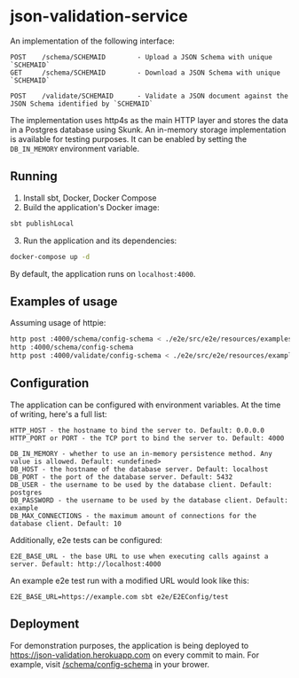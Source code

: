 # json-validation-service

An implementation of the following interface:

```
POST    /schema/SCHEMAID        - Upload a JSON Schema with unique `SCHEMAID`
GET     /schema/SCHEMAID        - Download a JSON Schema with unique `SCHEMAID`

POST    /validate/SCHEMAID      - Validate a JSON document against the JSON Schema identified by `SCHEMAID`
```

The implementation uses http4s as the main HTTP layer and stores the data in a Postgres database using Skunk.
An in-memory storage implementation is available for testing purposes. It can be enabled by setting the `DB_IN_MEMORY` environment variable.

## Running

1. Install sbt, Docker, Docker Compose
2. Build the application's Docker image:

```bash
sbt publishLocal
```

3. Run the application and its dependencies:

```bash
docker-compose up -d
```

By default, the application runs on `localhost:4000`.

## Examples of usage

Assuming usage of httpie:

```bash
http post :4000/schema/config-schema < ./e2e/src/e2e/resources/examples/config-schema.json
http :4000/schema/config-schema
http post :4000/validate/config-schema < ./e2e/src/e2e/resources/examples/config.json
```

## Configuration

The application can be configured with environment variables. At the time of writing, here's a full list:

```
HTTP_HOST - the hostname to bind the server to. Default: 0.0.0.0
HTTP_PORT or PORT - the TCP port to bind the server to. Default: 4000

DB_IN_MEMORY - whether to use an in-memory persistence method. Any value is allowed. Default: <undefined>
DB_HOST - the hostname of the database server. Default: localhost
DB_PORT - the port of the database server. Default: 5432
DB_USER - the username to be used by the database client. Default: postgres
DB_PASSWORD - the username to be used by the database client. Default: example
DB_MAX_CONNECTIONS - the maximum amount of connections for the database client. Default: 10
```

Additionally, e2e tests can be configured:

```
E2E_BASE_URL - the base URL to use when executing calls against a server. Default: http://localhost:4000
```

An example e2e test run with a modified URL would look like this:

```
E2E_BASE_URL=https://example.com sbt e2e/E2EConfig/test
```

## Deployment

For demonstration purposes, the application is being deployed to https://json-validation.herokuapp.com on every commit to main.
For example, visit [/schema/config-schema](https://json-validation.herokuapp.com/schema/config-schema) in your brower.
